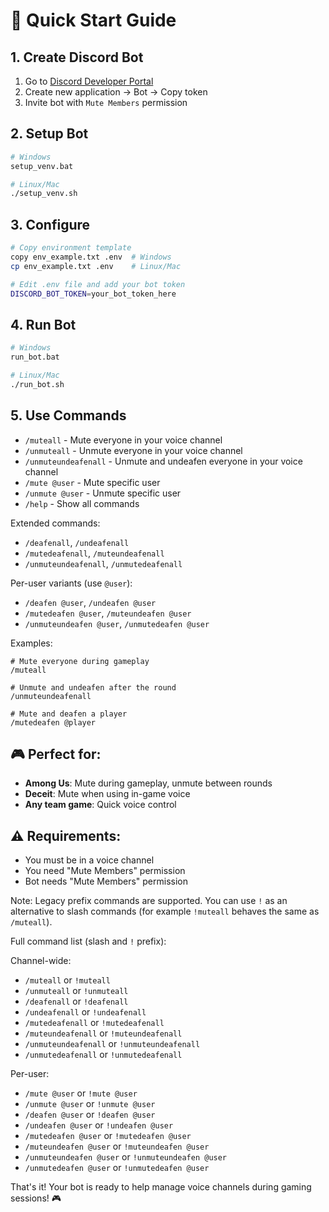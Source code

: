# 🚀 Quick Start Guide

## 1. Create Discord Bot
1. Go to [Discord Developer Portal](https://discord.com/developers/applications)
2. Create new application → Bot → Copy token
3. Invite bot with `Mute Members` permission

## 2. Setup Bot
```bash
# Windows
setup_venv.bat

# Linux/Mac
./setup_venv.sh
```

## 3. Configure
```bash
# Copy environment template
copy env_example.txt .env  # Windows
cp env_example.txt .env    # Linux/Mac

# Edit .env file and add your bot token
DISCORD_BOT_TOKEN=your_bot_token_here
```

## 4. Run Bot
```bash
# Windows
run_bot.bat

# Linux/Mac
./run_bot.sh
```

## 5. Use Commands
- `/muteall` - Mute everyone in your voice channel
- `/unmuteall` - Unmute everyone in your voice channel
- `/unmuteundeafenall` - Unmute and undeafen everyone in your voice channel
- `/mute @user` - Mute specific user
- `/unmute @user` - Unmute specific user
- `/help` - Show all commands

Extended commands:
- `/deafenall`, `/undeafenall`
- `/mutedeafenall`, `/muteundeafenall`
- `/unmuteundeafenall`, `/unmutedeafenall`

Per-user variants (use `@user`):
- `/deafen @user`, `/undeafen @user`
- `/mutedeafen @user`, `/muteundeafen @user`
- `/unmuteundeafen @user`, `/unmutedeafen @user`

Examples:
```
# Mute everyone during gameplay
/muteall

# Unmute and undeafen after the round
/unmuteundeafenall

# Mute and deafen a player
/mutedeafen @player
```

## 🎮 Perfect for:
- **Among Us**: Mute during gameplay, unmute between rounds
- **Deceit**: Mute when using in-game voice
- **Any team game**: Quick voice control

## ⚠️ Requirements:
- You must be in a voice channel
- You need "Mute Members" permission
- Bot needs "Mute Members" permission

Note: Legacy prefix commands are supported. You can use `!` as an alternative to slash commands (for example `!muteall` behaves the same as `/muteall`).

Full command list (slash and `!` prefix):

Channel-wide:
- `/muteall` or `!muteall`
- `/unmuteall` or `!unmuteall`
- `/deafenall` or `!deafenall`
- `/undeafenall` or `!undeafenall`
- `/mutedeafenall` or `!mutedeafenall`
- `/muteundeafenall` or `!muteundeafenall`
- `/unmuteundeafenall` or `!unmuteundeafenall`
- `/unmutedeafenall` or `!unmutedeafenall`

Per-user:
- `/mute @user` or `!mute @user`
- `/unmute @user` or `!unmute @user`
- `/deafen @user` or `!deafen @user`
- `/undeafen @user` or `!undeafen @user`
- `/mutedeafen @user` or `!mutedeafen @user`
- `/muteundeafen @user` or `!muteundeafen @user`
- `/unmuteundeafen @user` or `!unmuteundeafen @user`
- `/unmutedeafen @user` or `!unmutedeafen @user`

That's it! Your bot is ready to help manage voice channels during gaming sessions! 🎮
